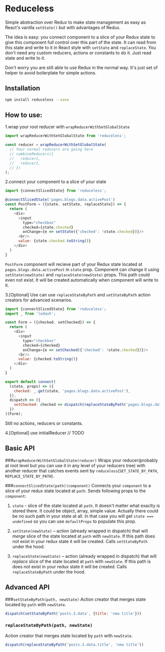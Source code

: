 # Reduceless
Simple abstraction over Redux to make state management as easy as React's vanilla `setState()` but with advantages of Redux.

The idea is easy: you connect component to a slice of your Redux state to give this component full control over this part of the state. It can read from this state and write to it in React style with `setState` and `replaceState`. You don't need any custom reducers, actions or constants to do it. Just read state and write to it.

Don't worry you are still able to use Redux in the normal way. It's just set of helper to avoid boilerplate for simple actions.

## Installation

```sh
npm install reduceless --save
```

## How to use:
1.wrap your root reducer with `wrapReducerWithSetGlobalState`

```js
import wrapReducerWithSetGlobalState from 'reduceless';

const reducer = wrapReducerWithSetGlobalState(
  // Your normal reducers are going here
  // combineReducers({
  //   reducer1,
  //   reducer2,
  // })
);
```

2.connect your component to a slice of your state

```js
import {connectSlicedState} from 'reduceless';

@connectSlicedState('pages.blogs.data.activePost')
const PostForm = ({state, setState, replaceState}) => {
  return (
    <div>
      <input
        type="checkbox"
        checked={state.checked}
        onChange={e => setState({'checked': !state.checked})}/>
      <br/>
      value: {state.checked.toString()}
    </div>
  )
}
```

`PostForm` component will recieve part of your Redux state located at `pages.blogs.data.activePost` in `state` prop. Component can change it using `setState(newState)` and `replaceState(newState)` props. This path could even not exist. It will be created automatically when component will write to it.

3.[Optional] Use can use `replaceStateByPath` and `setStateByPath` action creators for advanced scenarios.

```js
import {connectSlicedState} from 'reduceless';
import _ from 'lodash';

const Form = ({checked, setChecked}) => {
  return (
    <div>
      <input
        type="checkbox"
        checked={checked}
        onChange={e => setChecked({'checked': !state.checked})}/>
      <br/>
      value: {checked.toString()}
    </div>
  )
}

export default connect(
  (state, props) => ({
    checked: _.get(state, 'pages.blogs.data.activePost'),
  }),
  dispatch => ({
    setChecked: checked => dispatch(replaceStateByPath('pages.blogs.data.activePost', checked)),
  })
)(Form);
```

Still no actions, reducers or constants.

4.[Optional] use initialReducer
// TODO

## Basic API
###`wrapReducerWithSetGlobalState(reducer)`
Wraps your reducer(probably at root level but you can use it in any level of your reducers tree) with another reducer that  catches events sent by `reduceless`(`SET_STATE_BY_PATH`, `REPLACE_STATE_BY_PATH`).

###`connectSlicedState(path)(component)`
Connects your `component` to a slice of your redux state located at `path`. Sends following props to the `component`:

1. `state` - slice of the state located at `path`. It doesn't matter what exaclty is stored there. It could be object, array, simple value. Actually there could be no such path in your state at all. In that case you will get `state === undefined` so you can use `defaultProps` to populate this prop.

2. `setState(newState)` – action (already wrapped in dispatch) that will _merge_ slice of the state located at `path` with `newState`. If this path does not exist in your redux state it will be created. Calls `setStateByPath` under the hood.

4. `replaceState(newState)` –  action (already wrapped in dispatch) that will _replace_ slice of the state located at `path` with `newState`. If this path is does not exist in your redux state it will be created. Calls `replaceStateByPath` under the hood.

## Advanced API
###`setStateByPath(path, newState)`
Action creator that merges state located by `path` with `newState`.

```js
dispatch(setStateByPath('posts.3.data', {title: 'new title'}))
```

### `replaceStateByPath(path, newState)`
Action creator that merges state located by `path` with `newState`.

```js
dispatch(replaceStateByPath('posts.3.data.title', 'new title'))
```
